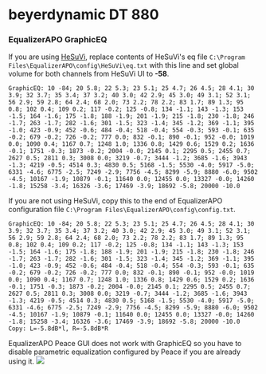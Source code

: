 # beyerdynamic DT 880
### EqualizerAPO GraphicEQ
If you are using [HeSuVi](https://sourceforge.net/projects/hesuvi/), replace contents of HeSuVi's eq file `C:\Program Files\EqualizerAPO\config\HeSuVi\eq.txt` with this line and set global volume for both channels from HeSuVi UI to **-58**.
```
GraphicEQ: 10 -84; 20 5.8; 22 5.3; 23 5.1; 25 4.7; 26 4.5; 28 4.1; 30 3.9; 32 3.7; 35 3.4; 37 3.2; 40 3.0; 42 2.9; 45 3.0; 49 3.1; 52 3.1; 56 2.9; 59 2.8; 64 2.4; 68 2.0; 73 2.2; 78 2.2; 83 1.7; 89 1.3; 95 0.8; 102 0.4; 109 0.2; 117 -0.2; 125 -0.8; 134 -1.1; 143 -1.3; 153 -1.5; 164 -1.6; 175 -1.8; 188 -1.9; 201 -1.9; 215 -1.8; 230 -1.8; 246 -1.7; 263 -1.7; 282 -1.6; 301 -1.5; 323 -1.4; 345 -1.2; 369 -1.1; 395 -1.0; 423 -0.9; 452 -0.6; 484 -0.4; 518 -0.4; 554 -0.3; 593 -0.1; 635 -0.2; 679 -0.2; 726 -0.2; 777 0.0; 832 -0.1; 890 -0.1; 952 -0.0; 1019 0.0; 1090 0.4; 1167 0.7; 1248 1.0; 1336 0.8; 1429 0.6; 1529 0.2; 1636 -0.1; 1751 -0.3; 1873 -0.2; 2004 -0.0; 2145 0.1; 2295 0.5; 2455 0.7; 2627 0.5; 2811 0.3; 3008 0.0; 3219 -0.7; 3444 -1.2; 3685 -1.6; 3943 -1.3; 4219 -0.5; 4514 0.3; 4830 0.5; 5168 -1.5; 5530 -4.0; 5917 -5.0; 6331 -4.6; 6775 -2.5; 7249 -2.9; 7756 -4.5; 8299 -5.9; 8880 -6.0; 9502 -4.5; 10167 -1.9; 10879 -0.1; 11640 0.0; 12455 0.0; 13327 -0.0; 14260 -1.8; 15258 -3.4; 16326 -3.6; 17469 -3.9; 18692 -5.8; 20000 -10.0
```
If you are not using HeSuVi, copy this to the end of EqualizerAPO configuration file `C:\Program Files\EqualizerAPO\config\config.txt`.
```
GraphicEQ: 10 -84; 20 5.8; 22 5.3; 23 5.1; 25 4.7; 26 4.5; 28 4.1; 30 3.9; 32 3.7; 35 3.4; 37 3.2; 40 3.0; 42 2.9; 45 3.0; 49 3.1; 52 3.1; 56 2.9; 59 2.8; 64 2.4; 68 2.0; 73 2.2; 78 2.2; 83 1.7; 89 1.3; 95 0.8; 102 0.4; 109 0.2; 117 -0.2; 125 -0.8; 134 -1.1; 143 -1.3; 153 -1.5; 164 -1.6; 175 -1.8; 188 -1.9; 201 -1.9; 215 -1.8; 230 -1.8; 246 -1.7; 263 -1.7; 282 -1.6; 301 -1.5; 323 -1.4; 345 -1.2; 369 -1.1; 395 -1.0; 423 -0.9; 452 -0.6; 484 -0.4; 518 -0.4; 554 -0.3; 593 -0.1; 635 -0.2; 679 -0.2; 726 -0.2; 777 0.0; 832 -0.1; 890 -0.1; 952 -0.0; 1019 0.0; 1090 0.4; 1167 0.7; 1248 1.0; 1336 0.8; 1429 0.6; 1529 0.2; 1636 -0.1; 1751 -0.3; 1873 -0.2; 2004 -0.0; 2145 0.1; 2295 0.5; 2455 0.7; 2627 0.5; 2811 0.3; 3008 0.0; 3219 -0.7; 3444 -1.2; 3685 -1.6; 3943 -1.3; 4219 -0.5; 4514 0.3; 4830 0.5; 5168 -1.5; 5530 -4.0; 5917 -5.0; 6331 -4.6; 6775 -2.5; 7249 -2.9; 7756 -4.5; 8299 -5.9; 8880 -6.0; 9502 -4.5; 10167 -1.9; 10879 -0.1; 11640 0.0; 12455 0.0; 13327 -0.0; 14260 -1.8; 15258 -3.4; 16326 -3.6; 17469 -3.9; 18692 -5.8; 20000 -10.0
Copy: L=-5.8dB*l, R=-5.8dB*R
```
EqualizerAPO Peace GUI does not work with GraphicEQ so you have to disable parametric equalization configured by Peace if you are already using it.
![](https://raw.githubusercontent.com/jaakkopasanen/AutoEq/master/results/SBAF-Serious/headphoncecom/onear/beyerdynamic%20DT%20880/beyerdynamic%20DT%20880.png)
